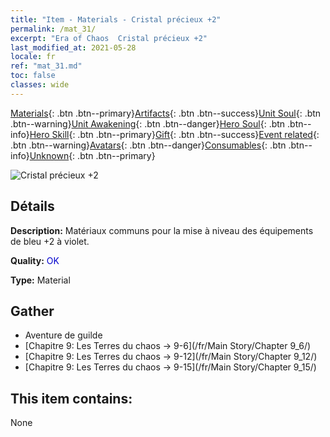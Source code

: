 ```yaml
---
title: "Item - Materials - Cristal précieux +2"
permalink: /mat_31/
excerpt: "Era of Chaos  Cristal précieux +2"
last_modified_at: 2021-05-28
locale: fr
ref: "mat_31.md"
toc: false
classes: wide
---
```

 [Materials](/ItemsFR/){: .btn .btn--primary}[Artifacts](/ItemsFR/Artifacts/){: .btn .btn--success}[Unit Soul](/ItemsFR/UnitSoul/){: .btn .btn--warning}[Unit Awakening](/ItemsFR/UnitAwakening/){: .btn .btn--danger}[Hero Soul](/ItemsFR/HeroSoul/){: .btn .btn--info}[Hero Skill](/ItemsFR/HeroSkill/){: .btn .btn--primary}[Gift](/ItemsFR/Gift/){: .btn .btn--success}[Event related](/ItemsFR/Events/){: .btn .btn--warning}[Avatars](/ItemsFR/Avatars/){: .btn .btn--danger}[Consumables](/ItemsFR/Consumables/){: .btn .btn--info}[Unknown](/ItemsFR/Unknown/){: .btn .btn--primary}

 ![Cristal précieux +2](/images/t/i_cailiao_shuijing1.png)

## Détails
 **Description:** Matériaux communs pour la mise à niveau des équipements de bleu +2 à violet.

 **Quality:** <span style="color: #0000CD">OK</span>

 **Type:** Material

## Gather

*    Aventure de guilde 
*    [Chapitre 9: Les Terres du chaos -> 9-6](/fr/Main Story/Chapter 9_6/) 
*    [Chapitre 9: Les Terres du chaos -> 9-12](/fr/Main Story/Chapter 9_12/) 
*    [Chapitre 9: Les Terres du chaos -> 9-15](/fr/Main Story/Chapter 9_15/) 

## This item contains:

  None

